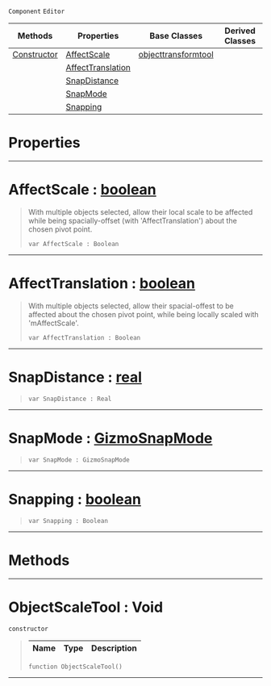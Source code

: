  `Component` `Editor`



|Methods|Properties|Base Classes|Derived Classes|
|---|---|---|---|
|[ Constructor](https://github.com/zeroengineteam/ZeroDocs/blob/master/code_reference/class_reference/objectscaletool.markdown#objectscaletool-void)|[ AffectScale](https://github.com/zeroengineteam/ZeroDocs/blob/master/code_reference/class_reference/objectscaletool.markdown#affectscale-zero-engine)|[objecttransformtool](https://github.com/zeroengineteam/ZeroDocs/blob/master/code_reference/class_reference/objecttransformtool.markdown)| |
| |[ AffectTranslation](https://github.com/zeroengineteam/ZeroDocs/blob/master/code_reference/class_reference/objectscaletool.markdown#affecttranslation-zero-e)| | |
| |[ SnapDistance](https://github.com/zeroengineteam/ZeroDocs/blob/master/code_reference/class_reference/objectscaletool.markdown#snapdistance-zero-engine)| | |
| |[ SnapMode](https://github.com/zeroengineteam/ZeroDocs/blob/master/code_reference/class_reference/objectscaletool.markdown#snapmode-zero-engine-doc)| | |
| |[ Snapping](https://github.com/zeroengineteam/ZeroDocs/blob/master/code_reference/class_reference/objectscaletool.markdown#snapping-zero-engine-doc)| | |


 #  Properties


---  
 #  AffectScale : [boolean](https://github.com/zeroengineteam/ZeroDocs/blob/master/code_reference/zilch_base_types/boolean.markdown)

> With multiple objects selected, allow their local scale to be affected while being spacially-offset (with 'AffectTranslation') about the chosen pivot point.
> ``` lang=cpp, name=Zilch
> var AffectScale : Boolean


---  
 #  AffectTranslation : [boolean](https://github.com/zeroengineteam/ZeroDocs/blob/master/code_reference/zilch_base_types/boolean.markdown)

> With multiple objects selected, allow their spacial-offest to be affected about the chosen pivot point, while being locally scaled with 'mAffectScale'.
> ``` lang=cpp, name=Zilch
> var AffectTranslation : Boolean


---  
 #  SnapDistance : [real](https://github.com/zeroengineteam/ZeroDocs/blob/master/code_reference/zilch_base_types/real.markdown)

> 
> ``` lang=cpp, name=Zilch
> var SnapDistance : Real


---  
 #  SnapMode : [GizmoSnapMode](https://github.com/zeroengineteam/ZeroDocs/blob/master/code_reference/enum_reference.markdown#gizmosnapmode)

> 
> ``` lang=cpp, name=Zilch
> var SnapMode : GizmoSnapMode


---  
 #  Snapping : [boolean](https://github.com/zeroengineteam/ZeroDocs/blob/master/code_reference/zilch_base_types/boolean.markdown)

> 
> ``` lang=cpp, name=Zilch
> var Snapping : Boolean


---  
 #  Methods


---  
 #  ObjectScaleTool : Void

 `constructor`

> 
> |Name|Type|Description|
> |---|---|---|
> ``` lang=cpp, name=Zilch
> function ObjectScaleTool()
> ``` 


---  
 

 